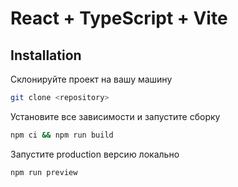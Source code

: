 # React + TypeScript + Vite

## Installation

Склонируйте проект на вашу машину
```bash
git clone <repository>
```
Установите все зависимости и запустите сборку
```bash
npm ci && npm run build
```
Запустите production версию локально
```bash
npm run preview
```
